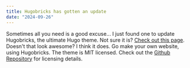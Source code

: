 ```yaml
---
title: Hugobricks has gotten an update
date: "2024-09-26"
---
```


Sometimes all you need is a good excuse... I just found one to update Hugobricks, the ultimate Hugo theme. Not sure it is? [Check out this page](https://www.hugobricks.preview.usecue.com/images/). Doesn't that look awesome? I think it does. Go make your own website, using Hugobricks. The theme is MIT licensed. Check out the [Github Repository](https://github.com/jhvanderschee/hugobricks) for licensing details.